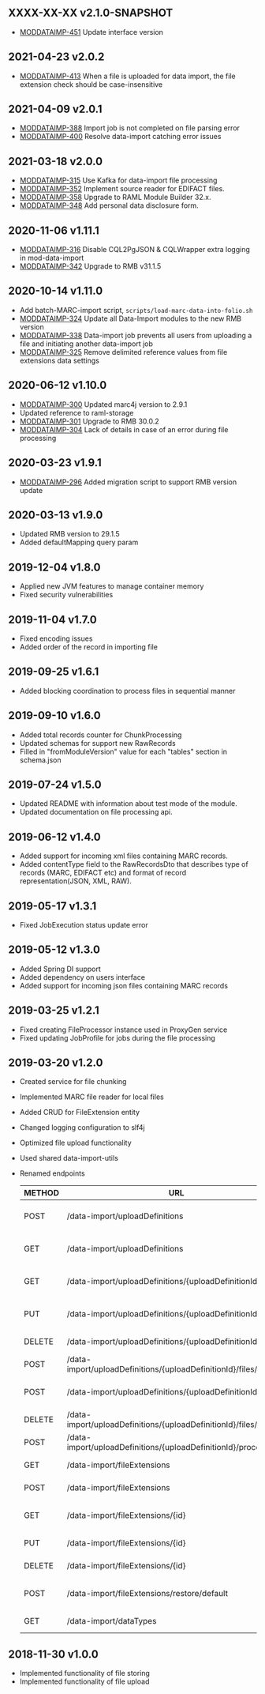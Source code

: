 ## XXXX-XX-XX v2.1.0-SNAPSHOT
* [MODDATAIMP-451](https://issues.folio.org/browse/MODDATAIMP-451) Update interface version

## 2021-04-23 v2.0.2
* [MODDATAIMP-413](https://issues.folio.org/browse/MODDATAIMP-413) When a file is uploaded for data import, the file extension check should be case-insensitive

## 2021-04-09 v2.0.1
* [MODDATAIMP-388](https://issues.folio.org/browse/MODDATAIMP-388) Import job is not completed on file parsing error
* [MODDATAIMP-400](https://issues.folio.org/browse/MODDATAIMP-400) Resolve data-import catching error issues

## 2021-03-18 v2.0.0
* [MODDATAIMP-315](https://issues.folio.org/browse/MODDATAIMP-315) Use Kafka for data-import file processing
* [MODDATAIMP-352](https://issues.folio.org/browse/MODDATAIMP-352) Implement source reader for EDIFACT files.
* [MODDATAIMP-358](https://issues.folio.org/browse/MODDATAIMP-358) Upgrade to RAML Module Builder 32.x.
* [MODDATAIMP-348](https://issues.folio.org/browse/MODDATAIMP-348) Add personal data disclosure form.

## 2020-11-06 v1.11.1
* [MODDATAIMP-316](https://issues.folio.org/browse/MODDATAIMP-316) Disable CQL2PgJSON & CQLWrapper extra logging in mod-data-import
* [MODDATAIMP-342](https://issues.folio.org/browse/MODDATAIMP-342) Upgrade to RMB v31.1.5

## 2020-10-14 v1.11.0
* Add batch-MARC-import script, `scripts/load-marc-data-into-folio.sh`
* [MODDATAIMP-324](https://issues.folio.org/browse/MODDATAIMP-324) Update all Data-Import modules to the new RMB version
* [MODDATAIMP-338](https://issues.folio.org/browse/MODDATAIMP-338) Data-import job prevents all users from uploading a file and initiating another data-import job
* [MODDATAIMP-325](https://issues.folio.org/browse/MODDATAIMP-325) Remove delimited reference values from file extensions data settings

## 2020-06-12 v1.10.0
* [MODDATAIMP-300](https://issues.folio.org/browse/MODDATAIMP-300) Updated marc4j version to 2.9.1
* Updated reference to raml-storage
* [MODDATAIMP-301](https://issues.folio.org/browse/MODDATAIMP-301) Upgrade to RMB 30.0.2
* [MODDATAIMP-304](https://issues.folio.org/browse/MODDATAIMP-304) Lack of details in case of an error during file processing

## 2020-03-23 v1.9.1
* [MODDATAIMP-296](https://issues.folio.org/browse/MODDATAIMP-296) Added migration script to support RMB version update

## 2020-03-13 v1.9.0
* Updated RMB version to 29.1.5
* Added defaultMapping query param

## 2019-12-04 v1.8.0
* Applied new JVM features to manage container memory
* Fixed security vulnerabilities

## 2019-11-04 v1.7.0
* Fixed encoding issues
* Added order of the record in importing file 

## 2019-09-25 v1.6.1
* Added blocking coordination to process files in sequential manner

## 2019-09-10 v1.6.0
* Added total records counter for ChunkProcessing 
* Updated schemas for support new RawRecords
* Filled in "fromModuleVersion" value for each "tables" section in schema.json

## 2019-07-24 v1.5.0
* Updated README with information about test mode of the module.
* Updated documentation on file processing api.

## 2019-06-12 v1.4.0
* Added support for incoming xml files containing MARC records.
* Added contentType field to the RawRecordsDto that describes type of records (MARC, EDIFACT etc) and format of record 
representation(JSON, XML, RAW).

## 2019-05-17 v1.3.1
* Fixed JobExecution status update error

## 2019-05-12 v1.3.0
* Added Spring DI support
* Added dependency on users interface
* Added support for incoming json files containing MARC records

## 2019-03-25 v1.2.1
* Fixed creating FileProcessor instance used in ProxyGen service
* Fixed updating JobProfile for jobs during the file processing

## 2019-03-20 v1.2.0
* Created service for file chunking
* Implemented MARC file reader for local files
* Added CRUD for FileExtension entity
* Changed logging configuration to slf4j
* Optimized file upload functionality
* Used shared data-import-utils
* Renamed endpoints

   | METHOD |             URL                                                    | DESCRIPTION                     |
   |--------|--------------------------------------------------------------------|---------------------------------|
   | POST   | /data-import/uploadDefinitions                                     | Create Upload Definition        |
   | GET    | /data-import/uploadDefinitions                                     | Get list of Upload Definitions  |
   | GET    | /data-import/uploadDefinitions/{uploadDefinitionId}                | Get Upload Definition by id     |
   | PUT    | /data-import/uploadDefinitions/{uploadDefinitionId}                | Update Upload Definition        |
   | DELETE | /data-import/uploadDefinitions/{uploadDefinitionId}                | Delete Upload Definition        |
   | POST   | /data-import/uploadDefinitions/{uploadDefinitionId}/files/{fileId} | Upload file                     |
   | POST   | /data-import/uploadDefinitions/{uploadDefinitionId}/files          | Add file to Upload Definition   |
   | DELETE | /data-import/uploadDefinitions/{uploadDefinitionId}/files/{fileId} | Delete file                     |
   | POST   | /data-import/uploadDefinitions/{uploadDefinitionId}/processFiles   | Start file processing           |
   | GET    | /data-import/fileExtensions                                        | Get list of File Extensions     |
   | POST   | /data-import/fileExtensions                                        | Create File Extension           |
   | GET    | /data-import/fileExtensions/{id}                                   | Get File Extension by id        |
   | PUT    | /data-import/fileExtensions/{id}                                   | Update File Extension           |
   | DELETE | /data-import/fileExtensions/{id}                                   | Delete File Extension           |
   | POST   | /data-import/fileExtensions/restore/default                        | Restore default File Extensions |
   | GET    | /data-import/dataTypes                                             | Get list of DataTypes           |


## 2018-11-30 v1.0.0
 * Implemented functionality of file storing
 * Implemented functionality of file upload
